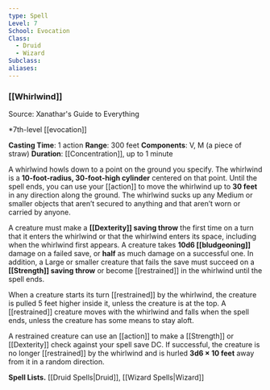 ```yaml
---
type: Spell
Level: 7
School: Evocation
Class:
  - Druid
  - Wizard
Subclass:
aliases:
---
```

### [[Whirlwind]]

Source: Xanathar's Guide to Everything

*7th-level [[evocation]]

**Casting Time**: 1 action
**Range**: 300 feet
**Components**: V, M (a piece of straw)
**Duration**: [[Concentration]], up to 1 minute

A whirlwind howls down to a point on the ground you specify. The whirlwind is a **10-foot-radius, 30-foot-high cylinder** centered on that point. Until the spell ends, you can use your [[action]] to move the whirlwind up to **30 feet** in any direction along the ground. The whirlwind sucks up any Medium or smaller objects that aren’t secured to anything and that aren’t worn or carried by anyone.

A creature must make a **[[Dexterity]] saving throw** the first time on a turn that it enters the whirlwind or that the whirlwind enters its space, including when the whirlwind first appears. A creature takes **10d6 [[bludgeoning]]** damage on a failed save, or **half** as much damage on a successful one. In addition, a Large or smaller creature that fails the save must succeed on a **[[Strength]] saving throw** or become [[restrained]] in the whirlwind until the spell ends.

When a creature starts its turn [[restrained]] by the whirlwind, the creature is pulled 5 feet higher inside it, unless the creature is at the top. A [[restrained]] creature moves with the whirlwind and falls when the spell ends, unless the creature has some means to stay aloft.

A restrained creature can use an [[action]] to make a [[Strength]] or [[Dexterity]] check against your spell save DC. If successful, the creature is no longer [[restrained]] by the whirlwind and is hurled **3d6 × 10 feet** away from it in a random direction.

**Spell Lists.** [[Druid Spells|Druid]], [[Wizard Spells|Wizard]] 